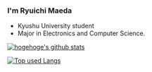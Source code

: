 ### I'm Ryuichi Maeda
- Kyushu University student
- Major in Electronics and Computer Science.

<!-- リポジトリステータス -->
[![hogehoge's github stats](https://github-readme-stats.vercel.app/api?username=ryuichi-maeda&count_private=true&show_icons=true&theme=tokyonight)](https://github.com/ryuichi-maeda/)
<!-- ソースコード統計 -->
[![Top used Langs](https://github-readme-stats.vercel.app/api/top-langs/?username=ryuichi-maeda&theme=tokyonight)](https://github.com/ryuichi-maeda/)


<!-- 👋 -->

<!--
**compuscience/compuscience** is a ✨ _special_ ✨ repository because its `README.md` (this file) appears on your GitHub profile.

Here are some ideas to get you started:

- 🔭 I’m currently working on ...
- 🌱 I’m currently learning ...
- 👯 I’m looking to collaborate on ...
- 🤔 I’m looking for help with ...
- 💬 Ask me about ...
- 📫 How to reach me: ...
- 😄 Pronouns: ...
- ⚡ Fun fact: ...
-->
